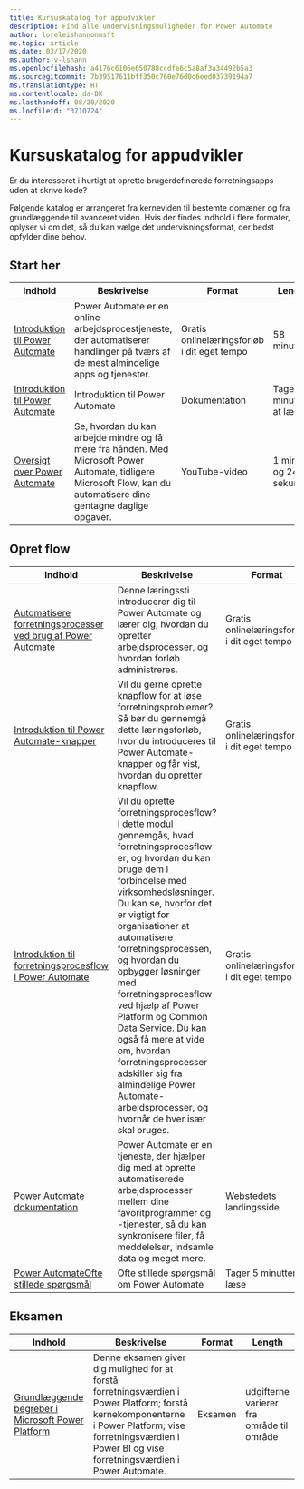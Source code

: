 ```yaml
---
title: Kursuskatalog for appudvikler
description: Find alle undervisningsmuligheder for Power Automate
author: loreleishannonmsft
ms.topic: article
ms.date: 03/17/2020
ms.author: v-lshann
ms.openlocfilehash: a4176c6106e650788ccdfe6c5a8af3a34492b5a3
ms.sourcegitcommit: 7b39517611bff350c760e76d0d6eed03739194a7
ms.translationtype: HT
ms.contentlocale: da-DK
ms.lasthandoff: 08/20/2020
ms.locfileid: "3710724"
---
```

# <a name="app-maker-learning-catalog"></a>Kursuskatalog for appudvikler

Er du interesseret i hurtigt at oprette brugerdefinerede forretningsapps uden at skrive kode? 

Følgende katalog er arrangeret fra kerneviden til bestemte domæner og fra grundlæggende til avanceret viden. Hvis der findes indhold i flere formater, oplyser vi om det, så du kan vælge det undervisningsformat, der bedst opfylder dine behov. 

## <a name="get-started"></a>Start her<a name="get-started"></a>
| Indhold   | Beskrivelse  | Format  | Length    |
|------------------------------------------------------------------------------------------------------------------------------------------------------------------------------------|--------------------------------------------------------------------------------------------------------------------------------------------------------------------------------------------------------------------------------------------------------------------------------------------------------------------------------------------------------------------------------------------------------------------------|---------------------------------------|-----------|
| [Introduktion til Power Automate](https://docs.microsoft.com/learn/modules/get-started-flows/) | Power Automate er en online arbejdsprocestjeneste, der automatiserer handlinger på tværs af de mest almindelige apps og tjenester.                                                   | Gratis onlinelæringsforløb i dit eget tempo | 58 minutter        |
| [Introduktion til Power Automate](https://docs.microsoft.com/power-automate/getting-started)   | Introduktion til Power Automate   | Dokumentation                         | Tager 4 minutter at læse |
| [Oversigt over Power Automate](https://www.youtube.com/watch?v=hCuxuUaGC6Y)                      | Se, hvordan du kan arbejde mindre og få mere fra hånden. Med Microsoft Power Automate, tidligere Microsoft Flow, kan du automatisere dine gentagne daglige opgaver. | YouTube-video                         | 1 minut og 24 sekunder      |
## <a name="create-flows"></a>Opret flow<a name="create-flows"></a>
| Indhold   | Beskrivelse  | Format  | Length    |
|------------------------------------------------------------------------------------------------------------------------------------------------------------------------------------|--------------------------------------------------------------------------------------------------------------------------------------------------------------------------------------------------------------------------------------------------------------------------------------------------------------------------------------------------------------------------------------------------------------------------|---------------------------------------|-----------|
| [Automatisere forretningsprocesser ved brug af Power Automate](https://docs.microsoft.com/learn/paths/automate-process-power-automate/) | Denne læringssti introducerer dig til Power Automate og lærer dig, hvordan du opretter arbejdsprocesser, og hvordan forløb administreres.  | Gratis onlinelæringsforløb i dit eget tempo | 3 timer 11 minutter |
| [Introduktion til Power Automate-knapper](https://docs.microsoft.com/learn/paths/get-started-power-automate-buttons/)       | Vil du gerne oprette knapflow for at løse forretningsproblemer? Så bør du gennemgå dette læringsforløb, hvor du introduceres til Power Automate-knapper og får vist, hvordan du opretter knapflow.                   | Gratis onlinelæringsforløb i dit eget tempo | 4 timer 30 minutter |
| [Introduktion til forretningsprocesflow i Power Automate](https://docs.microsoft.com/learn/modules/intro-business-process-flows/)    |Vil du oprette forretningsprocesflow? I dette modul gennemgås, hvad forretningsprocesflow er, og hvordan du kan bruge dem i forbindelse med virksomhedsløsninger. Du kan se, hvorfor det er vigtigt for organisationer at automatisere forretningsprocessen, og hvordan du opbygger løsninger med forretningsprocesflow ved hjælp af Power Platform og Common Data Service. Du kan også få mere at vide om, hvordan forretningsprocesser adskiller sig fra almindelige Power Automate-arbejdsprocesser, og hvornår de hver især skal bruges.|  Gratis onlinelæringsforløb i dit eget tempo|  31 minutter |
| [Power Automate dokumentation](https://docs.microsoft.com/power-automate/) | Power Automate er en tjeneste, der hjælper dig med at oprette automatiserede arbejdsprocesser mellem dine favoritprogrammer og -tjenester, så du kan synkronisere filer, få meddelelser, indsamle data og meget mere. | Webstedets landingsside                  |                    |
| [Power AutomateOfte stillede spørgsmål](https://docs.microsoft.com/power-automate/frequently-asked-questions)           | Ofte stillede spørgsmål om Power Automate   | Tager 5 minutter at læse  |
## <a name="exam"></a>Eksamen<a name="exam"></a>
| Indhold   | Beskrivelse  | Format  | Length    |
|------------------------------------------------------------------------------------------------------------------------------------------------------------------------------------|--------------------------------------------------------------------------------------------------------------------------------------------------------------------------------------------------------------------------------------------------------------------------------------------------------------------------------------------------------------------------------------------------------------------------|---------------------------------------|-----------|
| [Grundlæggende begreber i Microsoft Power Platform](https://docs.microsoft.com/learn/certifications/exams/pl-900) |Denne eksamen giver dig mulighed for at forstå forretningsværdien i Power Platform; forstå kernekomponenterne i Power Platform; vise forretningsværdien i Power BI og vise forretningsværdien i Power Automate.    |Eksamen | udgifterne varierer fra område til område |
